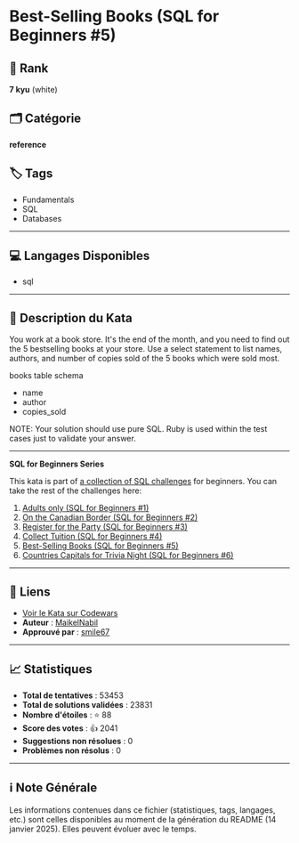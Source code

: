 # Best-Selling Books (SQL for Beginners #5)

## 🏅 Rank
**7 kyu** (white)

## 🗂️ Catégorie
**reference**

## 🏷️ Tags
- Fundamentals
- SQL
- Databases

---

## 💻 Langages Disponibles
- sql

---

## 📜 Description du Kata

You work at a book store. It's the end of the month, and you need to find out the 5 bestselling books at your store. Use a select statement to list names, authors, and number of copies sold of the 5 books which were sold most.

books table schema 
- name
- author
- copies_sold

NOTE: Your solution should use pure SQL. Ruby is used within the test cases just to validate your answer.

<hr />

**SQL for Beginners Series**

This kata is part of <a href="https://www.codewars.com/collections/sql-for-beginners">a collection of SQL challenges</a> for beginners. You can take the rest of the challenges here: 

1. [Adults only (SQL for Beginners #1)](https://www.codewars.com/kata/590a95eede09f87472000213)
2. [On the Canadian Border (SQL for Beginners #2)](https://www.codewars.com/kata/590ba881fe13cfdcc20001b4)
3. [Register for the Party (SQL for Beginners #3)](https://www.codewars.com/kata/590cc86f7557c0494000007e)
4. [Collect Tuition (SQL for Beginners #4)](https://www.codewars.com/kata/5910b0d378cc2ba91400000b)
5. [Best-Selling Books (SQL for Beginners #5)](https://www.codewars.com/kata/591127cbe8b9fb05bd00004b)
6. [Countries Capitals for Trivia Night (SQL for Beginners #6)](https://www.codewars.com/kata/5e5f09dc0a17be0023920f6f)

---

## 🔗 Liens
- [Voir le Kata sur Codewars](https://www.codewars.com/kata/591127cbe8b9fb05bd00004b)
- **Auteur** : [MaikelNabil](https://www.codewars.com/users/MaikelNabil)
- **Approuvé par** : [smile67](https://www.codewars.com/users/smile67)

---

## 📈 Statistiques
- **Total de tentatives** : 53453
- **Total de solutions validées** : 23831
- **Nombre d'étoiles** : ⭐ 88
- **Score des votes** : 👍 2041
- **Suggestions non résolues** : 0
- **Problèmes non résolus** : 0

---

## ℹ️ Note Générale
Les informations contenues dans ce fichier (statistiques, tags, langages, etc.) sont celles disponibles au moment de la génération du README (14 janvier 2025). Elles peuvent évoluer avec le temps.

